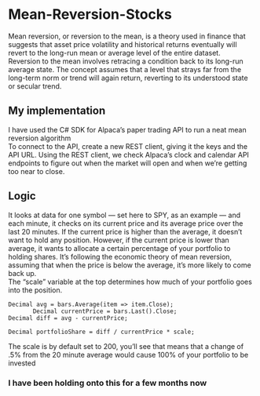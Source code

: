 # Mean-Reversion-Stocks
Mean reversion, or reversion to the mean, is a theory used in finance that suggests that asset price volatility and historical returns eventually will revert to the long-run mean or average level of the entire dataset.<br/>
Reversion to the mean involves retracing a condition back to its long-run average state. The concept assumes that a level that strays far from the long-term norm or trend will again return, reverting to its understood state or secular trend.<br/>


## My implementation
I have used the C# SDK for Alpaca’s paper trading API to run a neat mean reversion algorithm <br/>
To connect to the API, create a new REST client, giving it the keys and the API URL. Using the REST client, we check Alpaca’s clock and calendar API endpoints to figure out when the market will open and when we’re getting too near to close.

## Logic
It looks at data for one symbol — set here to SPY, as an example — and each minute, it checks on its current price and its average price over the last 20 minutes. If the current price is higher than the average, it doesn’t want to hold any position. However, if the current price is lower than average, it wants to allocate a certain percentage of your portfolio to holding shares. It’s following the economic theory of mean reversion, assuming that when the price is below the average, it’s more likely to come back up.<br/>
The “scale” variable at the top determines how much of your portfolio goes into the position.</br>
```
Decimal avg = bars.Average(item => item.Close);         
       Decimal currentPrice = bars.Last().Close;
Decimal diff = avg - currentPrice;

Decimal portfolioShare = diff / currentPrice * scale;
```
The scale is by default set to 200, you’ll see that means that a change of .5% from the 20 minute average would cause 100% of your portfolio to be invested

### I have been holding onto this for a few months now
